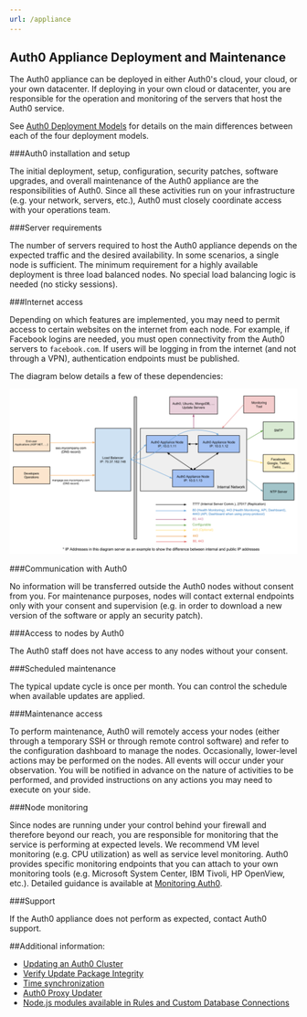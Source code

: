 ```yaml
---
url: /appliance
---
```


## Auth0 Appliance Deployment and Maintenance

The Auth0 appliance can be deployed in either Auth0's cloud, your cloud, or your own datacenter. If deploying in your own cloud or datacenter, you are responsible for the operation and monitoring of the servers that host the Auth0 service.

See [Auth0 Deployment Models](/deployment) for details on the main differences between each of the four deployment models.

###Auth0 installation and setup

The initial deployment, setup, configuration, security patches, software upgrades, and overall maintenance of the Auth0 appliance are the responsibilities of Auth0. Since all these activities run on your infrastructure (e.g. your network, servers, etc.), Auth0 must closely coordinate access with your operations team.

###Server requirements

The number of servers required to host the Auth0 appliance depends on the expected traffic and the desired availability. In some scenarios, a single node is sufficient. The minimum requirement for a highly available deployment is three load balanced nodes. No special load balancing logic is needed (no sticky sessions).

###Internet access

Depending on which features are implemented, you may need to permit access to certain websites on the internet from each node. For example, if Facebook logins are needed, you must open connectivity from the Auth0 servers to `facebook.com`. If users will be logging in from the internet (and not through a VPN), authentication endpoints must be published.

The diagram below details a few of these dependencies:

![](/media/articles/appliance/overview.png)

###Communication with Auth0

No information will be transferred outside the Auth0 nodes without consent from you. For maintenance purposes, nodes will contact external endpoints only with your consent and supervision (e.g. in order to download a new version of the software or apply an security patch).

###Access to nodes by Auth0

The Auth0 staff does not have access to any nodes without your consent.

###Scheduled maintenance

The typical update cycle is once per month. You can control the schedule when available updates are applied.

###Maintenance access

To perform maintenance, Auth0 will remotely access your nodes (either through a temporary SSH or through remote control software) and refer to the configuration dashboard to manage the nodes. Occasionally, lower-level actions may be performed on the nodes. All events will occur under your observation. You will be notified in advance on the nature of activities to be performed, and provided instructions on any actions you may need to execute on your side.

###Node monitoring

Since nodes are running under your control behind your firewall and therefore beyond our reach, you are responsible for monitoring that the service is performing at expected levels. We recommend VM level monitoring (e.g. CPU utilization) as well as service level monitoring. Auth0 provides specific monitoring endpoints that you can attach to your own monitoring tools (e.g. Microsoft System Center, IBM Tivoli, HP OpenView, etc.). Detailed guidance is available at [Monitoring Auth0](/monitoring).

###Support

If the Auth0 appliance does not perform as expected, contact Auth0 support.

##Additional information:

-  [Updating an Auth0 Cluster](/appliance/update)
-  [Verify Update Package Integrity](/appliance/checksum)
-  [Time synchronization](/appliance/clock)
-  [Auth0 Proxy Updater](/appliance/proxy-updater)
-  [Node.js modules available in Rules and Custom Database Connections](/appliance/modules)

